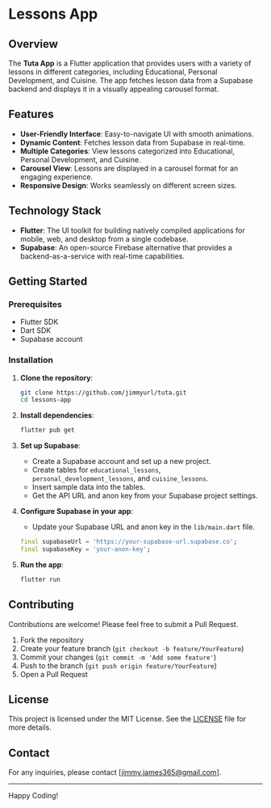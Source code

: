 
# Lessons App

## Overview

The **Tuta App** is a Flutter application that provides users with a variety of lessons in different categories, including Educational, Personal Development, and Cuisine. The app fetches lesson data from a Supabase backend and displays it in a visually appealing carousel format.

## Features

- **User-Friendly Interface**: Easy-to-navigate UI with smooth animations.
- **Dynamic Content**: Fetches lesson data from Supabase in real-time.
- **Multiple Categories**: View lessons categorized into Educational, Personal Development, and Cuisine.
- **Carousel View**: Lessons are displayed in a carousel format for an engaging experience.
- **Responsive Design**: Works seamlessly on different screen sizes.

## Technology Stack

- **Flutter**: The UI toolkit for building natively compiled applications for mobile, web, and desktop from a single codebase.
- **Supabase**: An open-source Firebase alternative that provides a backend-as-a-service with real-time capabilities.

## Getting Started

### Prerequisites

- Flutter SDK
- Dart SDK
- Supabase account

### Installation

1. **Clone the repository**:
   ```bash
   git clone https://github.com/jimmyurl/tuta.git
   cd lessons-app
   ```

2. **Install dependencies**:
   ```bash
   flutter pub get
   ```

3. **Set up Supabase**:
   - Create a Supabase account and set up a new project.
   - Create tables for `educational_lessons`, `personal_development_lessons`, and `cuisine_lessons`.
   - Insert sample data into the tables.
   - Get the API URL and anon key from your Supabase project settings.

4. **Configure Supabase in your app**:
   - Update your Supabase URL and anon key in the `lib/main.dart` file.

   ```dart
   final supabaseUrl = 'https://your-supabase-url.supabase.co';
   final supabaseKey = 'your-anon-key';
   ```

5. **Run the app**:
   ```bash
   flutter run
   ```


## Contributing

Contributions are welcome! Please feel free to submit a Pull Request.

1. Fork the repository
2. Create your feature branch (`git checkout -b feature/YourFeature`)
3. Commit your changes (`git commit -m 'Add some feature'`)
4. Push to the branch (`git push origin feature/YourFeature`)
5. Open a Pull Request

## License

This project is licensed under the MIT License. See the [LICENSE](LICENSE) file for more details.

## Contact

For any inquiries, please contact [jimmy.james365@gmail.com].

---

Happy Coding!
```

